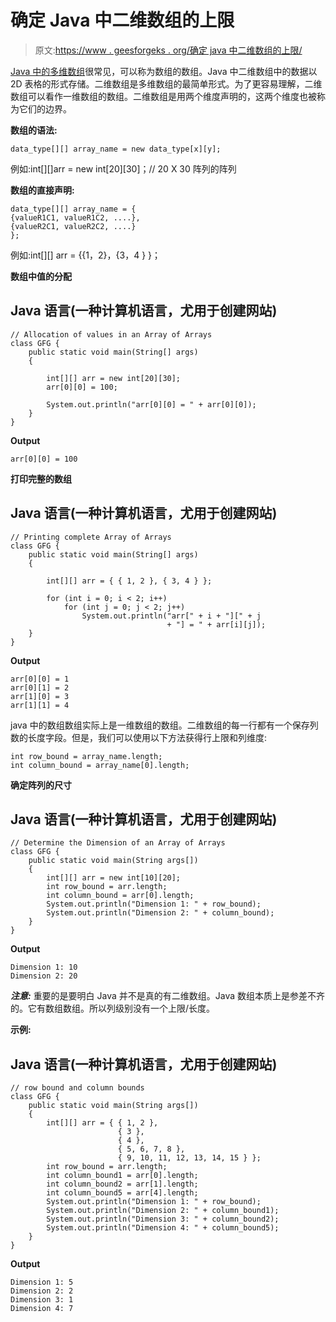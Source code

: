 # 确定 Java 中二维数组的上限

> 原文:[https://www . geesforgeks . org/确定 java 中二维数组的上限/](https://www.geeksforgeeks.org/determine-the-upper-bound-of-a-two-dimensional-array-in-java/)

[Java 中的多维数组](https://www.geeksforgeeks.org/multidimensional-arrays-in-java/)很常见，可以称为数组的数组。Java 中二维数组中的数据以 2D 表格的形式存储。二维数组是多维数组的最简单形式。为了更容易理解，二维数组可以看作一维数组的数组。二维数组是用两个维度声明的，这两个维度也被称为它们的边界。

**数组的语法:**

```
data_type[][] array_name = new data_type[x][y];

```

例如:int[][]arr = new int[20][30]；// 20 X 30 阵列的阵列

**数组的直接声明:**

```
data_type[][] array_name = {
{valueR1C1, valueR1C2, ....},
{valueR2C1, valueR2C2, ....}
};

```

例如:int[][] arr = {{1，2}，{3，4 } }；

**数组中值的分配**

## Java 语言(一种计算机语言，尤用于创建网站)

```
// Allocation of values in an Array of Arrays
class GFG {
    public static void main(String[] args)
    {

        int[][] arr = new int[20][30];
        arr[0][0] = 100;

        System.out.println("arr[0][0] = " + arr[0][0]);
    }
}
```

**Output**

```
arr[0][0] = 100
```

**打印完整的数组**

## Java 语言(一种计算机语言，尤用于创建网站)

```
// Printing complete Array of Arrays
class GFG {
    public static void main(String[] args)
    {

        int[][] arr = { { 1, 2 }, { 3, 4 } };

        for (int i = 0; i < 2; i++)
            for (int j = 0; j < 2; j++)
                System.out.println("arr[" + i + "][" + j
                                   + "] = " + arr[i][j]);
    }
}
```

**Output**

```
arr[0][0] = 1
arr[0][1] = 2
arr[1][0] = 3
arr[1][1] = 4
```

java 中的数组数组实际上是一维数组的数组。二维数组的每一行都有一个保存列数的长度字段。但是，我们可以使用以下方法获得行上限和列维度:

```
int row_bound = array_name.length;
int column_bound = array_name[0].length;

```

**确定阵列的尺寸**

## Java 语言(一种计算机语言，尤用于创建网站)

```
// Determine the Dimension of an Array of Arrays
class GFG {
    public static void main(String args[])
    {
        int[][] arr = new int[10][20];
        int row_bound = arr.length;
        int column_bound = arr[0].length;
        System.out.println("Dimension 1: " + row_bound);
        System.out.println("Dimension 2: " + column_bound);
    }
}
```

**Output**

```
Dimension 1: 10
Dimension 2: 20
```

***注意:*** 重要的是要明白 Java 并不是真的有二维数组。Java 数组本质上是参差不齐的。它有数组数组。所以列级别没有一个上限/长度。

**示例:**

## Java 语言(一种计算机语言，尤用于创建网站)

```
// row bound and column bounds
class GFG {
    public static void main(String args[])
    {
        int[][] arr = { { 1, 2 },
                        { 3 },
                        { 4 },
                        { 5, 6, 7, 8 },
                        { 9, 10, 11, 12, 13, 14, 15 } };
        int row_bound = arr.length;
        int column_bound1 = arr[0].length;
        int column_bound2 = arr[1].length;
        int column_bound5 = arr[4].length;
        System.out.println("Dimension 1: " + row_bound);
        System.out.println("Dimension 2: " + column_bound1);
        System.out.println("Dimension 3: " + column_bound2);
        System.out.println("Dimension 4: " + column_bound5);
    }
}
```

**Output**

```
Dimension 1: 5
Dimension 2: 2
Dimension 3: 1
Dimension 4: 7
```